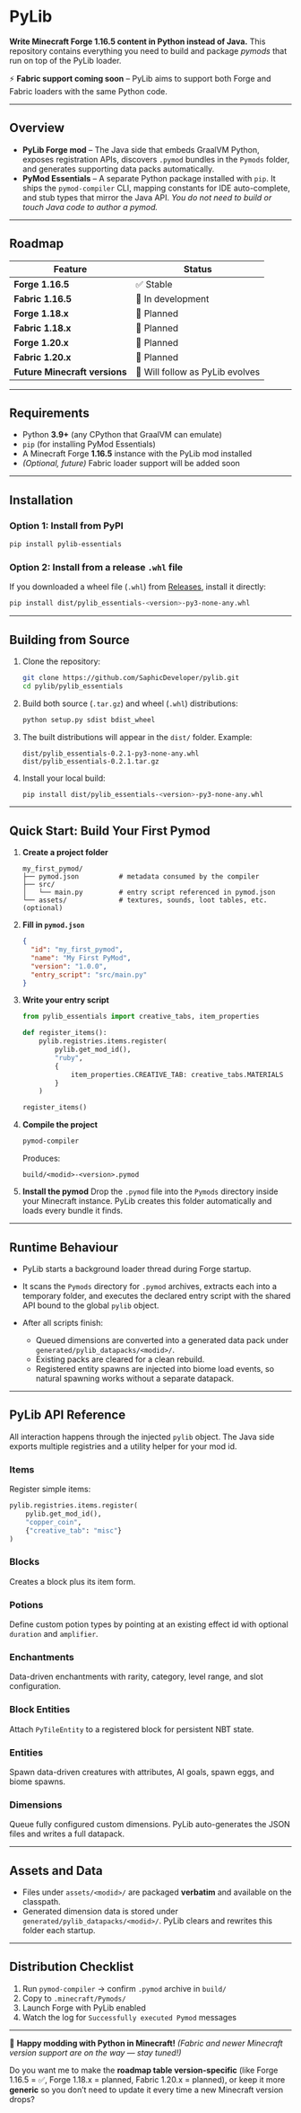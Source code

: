 # PyLib

**Write Minecraft Forge 1.16.5 content in Python instead of Java.**
This repository contains everything you need to build and package *pymods* that run on top of the PyLib loader.

⚡ **Fabric support coming soon** – PyLib aims to support both Forge and Fabric loaders with the same Python code.

---

## Overview

* **PyLib Forge mod** – The Java side that embeds GraalVM Python, exposes registration APIs, discovers `.pymod` bundles in the `Pymods` folder, and generates supporting data packs automatically.
* **PyMod Essentials** – A separate Python package installed with `pip`. It ships the `pymod-compiler` CLI, mapping constants for IDE auto-complete, and stub types that mirror the Java API.
  *You do not need to build or touch Java code to author a pymod.*

---

## Roadmap

| Feature                       | Status                          |
| ----------------------------- | ------------------------------- |
| **Forge 1.16.5**              | ✅ Stable                        |
| **Fabric 1.16.5**             | 🔄 In development               |
| **Forge 1.18.x**              | 🔄 Planned                      |
| **Fabric 1.18.x**             | 🔄 Planned                      |
| **Forge 1.20.x**              | 🔄 Planned                      |
| **Fabric 1.20.x**             | 🔄 Planned                      |
| **Future Minecraft versions** | 🚀 Will follow as PyLib evolves |

---

## Requirements

* Python **3.9+** (any CPython that GraalVM can emulate)
* `pip` (for installing PyMod Essentials)
* A Minecraft Forge **1.16.5** instance with the PyLib mod installed
* *(Optional, future)* Fabric loader support will be added soon

---

## Installation

### Option 1: Install from PyPI

```bash
pip install pylib-essentials
```

### Option 2: Install from a release `.whl` file

If you downloaded a wheel file (`.whl`) from [Releases](../../releases), install it directly:

```bash
pip install dist/pylib_essentials-<version>-py3-none-any.whl
```

---

## Building from Source

1. Clone the repository:

   ```bash
   git clone https://github.com/SaphicDeveloper/pylib.git
   cd pylib/pylib_essentials
   ```

2. Build both source (`.tar.gz`) and wheel (`.whl`) distributions:

   ```bash
   python setup.py sdist bdist_wheel
   ```

3. The built distributions will appear in the `dist/` folder. Example:

   ```
   dist/pylib_essentials-0.2.1-py3-none-any.whl
   dist/pylib_essentials-0.2.1.tar.gz
   ```

4. Install your local build:

   ```bash
   pip install dist/pylib_essentials-<version>-py3-none-any.whl
   ```

---

## Quick Start: Build Your First Pymod

1. **Create a project folder**

   ```text
   my_first_pymod/
   ├── pymod.json          # metadata consumed by the compiler
   ├── src/
   │   └── main.py         # entry script referenced in pymod.json
   └── assets/             # textures, sounds, loot tables, etc. (optional)
   ```

2. **Fill in `pymod.json`**

   ```json
   {
     "id": "my_first_pymod",
     "name": "My First PyMod",
     "version": "1.0.0",
     "entry_script": "src/main.py"
   }
   ```

3. **Write your entry script**

   ```python
   from pylib_essentials import creative_tabs, item_properties

   def register_items():
       pylib.registries.items.register(
           pylib.get_mod_id(),
           "ruby",
           {
               item_properties.CREATIVE_TAB: creative_tabs.MATERIALS
           }
       )

   register_items()
   ```

4. **Compile the project**

   ```bash
   pymod-compiler
   ```

   Produces:

   ```
   build/<modid>-<version>.pymod
   ```

5. **Install the pymod**
   Drop the `.pymod` file into the `Pymods` directory inside your Minecraft instance.
   PyLib creates this folder automatically and loads every bundle it finds.

---

## Runtime Behaviour

* PyLib starts a background loader thread during Forge startup.
* It scans the `Pymods` directory for `.pymod` archives, extracts each into a temporary folder, and executes the declared entry script with the shared API bound to the global `pylib` object.
* After all scripts finish:

  * Queued dimensions are converted into a generated data pack under `generated/pylib_datapacks/<modid>/`.
  * Existing packs are cleared for a clean rebuild.
  * Registered entity spawns are injected into biome load events, so natural spawning works without a separate datapack.

---

## PyLib API Reference

All interaction happens through the injected `pylib` object.
The Java side exports multiple registries and a utility helper for your mod id.

### Items

Register simple items:

```python
pylib.registries.items.register(
    pylib.get_mod_id(),
    "copper_coin",
    {"creative_tab": "misc"}
)
```

### Blocks

Creates a block plus its item form.

### Potions

Define custom potion types by pointing at an existing effect id with optional `duration` and `amplifier`.

### Enchantments

Data-driven enchantments with rarity, category, level range, and slot configuration.

### Block Entities

Attach `PyTileEntity` to a registered block for persistent NBT state.

### Entities

Spawn data-driven creatures with attributes, AI goals, spawn eggs, and biome spawns.

### Dimensions

Queue fully configured custom dimensions.
PyLib auto-generates the JSON files and writes a full datapack.

---

## Assets and Data

* Files under `assets/<modid>/` are packaged **verbatim** and available on the classpath.
* Generated dimension data is stored under `generated/pylib_datapacks/<modid>/`.
  PyLib clears and rewrites this folder each startup.

---

## Distribution Checklist

1. Run `pymod-compiler` → confirm `.pymod` archive in `build/`
2. Copy to `.minecraft/Pymods/`
3. Launch Forge with PyLib enabled
4. Watch the log for `Successfully executed Pymod` messages

---

🎉 **Happy modding with Python in Minecraft!**
*(Fabric and newer Minecraft version support are on the way — stay tuned!)*

Do you want me to make the **roadmap table version-specific** (like Forge 1.16.5 = ✅, Forge 1.18.x = planned, Fabric 1.20.x = planned), or keep it more **generic** so you don’t need to update it every time a new Minecraft version drops?

